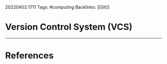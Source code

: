 20220402:1711
Tags: #computing 
Backlinks: [[Git]]
# Version Control System (VCS)




---
# References